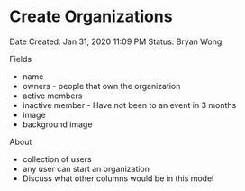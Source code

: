 # Create Organizations

Date Created: Jan 31, 2020 11:09 PM
Status: Bryan Wong

Fields

- name
- owners - people that own the organization
- active members
- inactive member - Have not been to an event in 3 months
- image
- background image

About

- collection of users
- any user can start an organization
- Discuss what other columns would be in this model